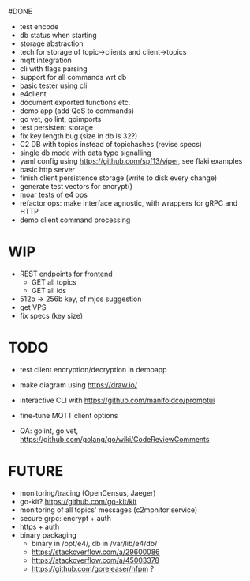 
#DONE

* test encode
* db status when starting
* storage abstraction
* tech for storage of topic->clients and client->topics
* mqtt integration
* cli with flags parsing
* support for all commands wrt db
* basic tester using cli 
* e4client
* document exported functions etc.
* demo app (add QoS to commands)
* go vet, go lint, goimports
* test persistent storage
* fix key length bug (size in db is 32?)
* C2 DB with topics instead of topichashes (revise specs)
* single db mode with data type signalling
* yaml config using https://github.com/spf13/viper, see flaki examples
* basic http server
* finish client persistence storage (write to disk every change)
* generate test vectors for encrypt() 
* moar tests of e4 ops
* refactor ops: make interface agnostic, with wrappers for gRPC and HTTP
* demo client command processing

# WIP

* REST endpoints for frontend
    - GET all topics
    - GET all ids
* 512b -> 256b key, cf mjos suggestion
* get VPS
* fix specs (key size)

# TODO

* test client encryption/decryption in demoapp

* make diagram using https://draw.io/
* interactive CLI with https://github.com/manifoldco/promptui
* fine-tune MQTT client options

* QA: golint, go vet, https://github.com/golang/go/wiki/CodeReviewComments

# FUTURE

* monitoring/tracing (OpenCensus, Jaeger)
* go-kit? https://github.com/go-kit/kit
* monitoring of all topics' messages (c2monitor service)
* secure grpc: encrypt + auth
* https + auth
* binary packaging
    - binary in /opt/e4/, db in /var/lib/e4/db/
    - https://stackoverflow.com/a/29600086
    - https://stackoverflow.com/a/45003378
    - https://github.com/goreleaser/nfpm ?
